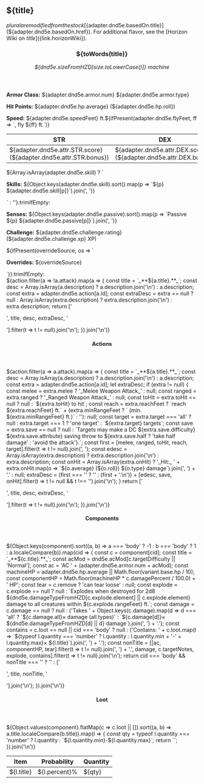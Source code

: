## ${title}

${plural} are modified from the stock [${adapter.dnd5e.basedOn.title}](${adapter.dnd5e.basedOn.href}).
For additional flavor, see the [Horizon Wiki on ${title}](${link.horizonWiki}).

<div class="dnd5e-stat-block stat-block">
    <article>
    <header class="name-and-size">
        <h3 class="title">${toWords(title)}</h3>
        <p class="size-and-type"><em>${dnd5e.sizeFromHZD[size.toLowerCase()]} machine</em></p>
    </header>
    <section class="ac-hp-speed">
        <p class="ac"><strong>Armor Class:</strong> ${adapter.dnd5e.armor.num} ${adapter.dnd5e.armor.type}</p>
        <p class="hp"><strong>Hit Points:</strong> ${adapter.dnd5e.hp.average} (${adapter.dnd5e.hp.roll})</p>
        <p class="speed"><strong>Speed:</strong> ${adapter.dnd5e.speedFeet} ft.${ifPresent(adapter.dnd5e.flyFeet, ff => `, fly ${ff} ft.`)}</p>
    </section>
    <table class="stats">
        <thead>
            <tr>
                <th aria-label="Strength">STR</th>
                <th aria-label="Dexterity">DEX</th>
                <th aria-label="Constitution">CON</th>
                <th aria-label="Intelligence">INT</th>
                <th aria-label="Wisdom">WIS</th>
                <th aria-label="Charisma">CHA</th>
            </tr>
        </thead>
        <tbody>
            <tr>
                <td>${adapter.dnd5e.attr.STR.score} (${adapter.dnd5e.attr.STR.bonus})</td>
                <td>${adapter.dnd5e.attr.DEX.score} (${adapter.dnd5e.attr.DEX.bonus})</td>
                <td>${adapter.dnd5e.attr.CON.score} (${adapter.dnd5e.attr.CON.bonus})</td>
                <td>${adapter.dnd5e.attr.INT.score} (${adapter.dnd5e.attr.INT.bonus})</td>
                <td>${adapter.dnd5e.attr.WIS.score} (${adapter.dnd5e.attr.WIS.bonus})</td>
                <td>${adapter.dnd5e.attr.CHA.score} (${adapter.dnd5e.attr.CHA.bonus})</td>
            </tr>
        </tbody>
    </table>
    <section class="additional-stats">
        <!-- Damage Resistances and Immunities -->
        ${Array.isArray(adapter.dnd5e.skill) ? `<p class="skills"><strong>Skills:</strong> ${Object.keys(adapter.dnd5e.skill).sort().map(p => `${p} ${adapter.dnd5e.skill[p]}`).join(', ')}</p>` : ''}:trimIfEmpty:
        <p class="senses"><strong>Senses:</strong> ${Object.keys(adapter.dnd5e.passive).sort().map(p => `Passive ${p} ${adapter.dnd5e.passive[p]}`).join(', ')}</p>
        <p class="challenge"><strong>Challenge:</strong> ${adapter.dnd5e.challenge.rating} (${adapter.dnd5e.challenge.xp} XP)</p>
        ${ifPresent(overrideSource, os => `<p class="overrides"><strong>Overrides:</strong> ${overrideSource}</p>`)}:trimIfEmpty:
    </section>
    <section class="non-attacks">
${action.filter(a => !a.attack).map(a => {
  const title = `_**${a.title}.**_`;
  const desc = Array.isArray(a.description) ? a.description.join('\n') : a.description;
  const extra = adapter.dnd5e.action[a.id];
  const extraDesc = extra == null ? null : Array.isArray(extra.description) ? extra.description.join('\n') : extra.description;
  return ['<p class="non-attack" markdown="1">', title, desc, extraDesc, '</p>'].filter(t => t != null).join('\n');
}).join('\n')}
    </section>
    <section class="actions">
        <header>
            <h4>Actions</h4>
        </header>
${action.filter(a => a.attack).map(a => {
  const title = `_**${a.title}.**_`;
  const desc = Array.isArray(a.description) ? a.description.join('\n') : a.description;
  const extra = adapter.dnd5e.action[a.id];
  let extraDesc;
  if (extra != null) {
    const melee = extra.melee ? '_Melee Weapon Attack_' : null;
    const ranged = extra.ranged ? '_Ranged Weapon Attack_' : null;
    const toHit = extra.toHit == null ? null : `${extra.toHit} to hit`;
    const reach = extra.reachFeet ? `reach ${extra.reachFeet} ft.` + (extra.minRangeFeet ? ` (min. ${extra.minRangeFeet} ft.)` : ''): null;
    const target = extra.target === 'all' ? null : extra.target === 1 ? 'one target' : `${extra.target} targets`;
    const save = extra.save == null ? null : `Targets may make a DC ${extra.save.difficulty} ${extra.save.attribute} saving throw to ${extra.save.half ? 'take half damage' : 'avoid the attack'}.`;
    const first = [melee, ranged, toHit, reach, target].filter(t => t != null).join(', ');
    const edesc = Array.isArray(extra.description) ? extra.description.join('\n') : extra.description;
    const onHit = Array.isArray(extra.onHit) ? '_Hit:_ ' + extra.onHit.map(o => `${o.average} (${o.roll}) ${o.type} damage`).join(', ') + '.' : null;
    extraDesc = (first === '' ? '' : (first + '.\n')) + [edesc, save, onHit].filter(t => t != null && t !== '').join('\n');
  }
  return ['<p class="action" markdown="1">', title, desc, extraDesc, '</p>'].filter(t => t != null).join('\n');
}).join('\n')}
    </section>
    <section class="components">
        <header>
            <h4>Components</h4>
        </header>
${Object.keys(component).sort((a, b) => a === 'body' ? -1 : b === 'body' ? 1 : a.localeCompare(b)).map(cid => {
  const c = component[cid];
  const title = `_**${c.title}.**_`;
  const acMod = dnd5e.acMod[c.targetDifficulty || 'Normal'];
  const ac = 'AC ' + (adapter.dnd5e.armor.num + acMod);
  const machineHP = adapter.dnd5e.hp.average || Math.floor(variant.base.hp / 10);
  const componentHP = Math.floor(machineHP * c.damagePercent / 100.0) + ' HP';
  const tear = c.remove ? 'can tear loose' : null; 
  const explode = c.explode == null ? null : `Explodes when destroyed for 2d8 ${dnd5e.damageTypeFromHZD[c.explode.element] || c.explode.element} damage to all creatures within ${c.explode.rangeFeet} ft.`;
  const damage = c.damage == null ? null : ('Takes ' + Object.keys(c.damage).map(d => d === 'all' ? `${c.damage.all}&times; damage (all types)` : `${c.damage[d]}&times; ${dnd5e.damageTypeFromHZD[d] || d} damage`).join(', ') + '.');
  const contains = c.loot == null || cid === 'body' ? null : ('Contains: ' + c.loot.map(l => `${typeof l.quantity === 'number' ? l.quantity : l.quantity.min + '-' + l.quantity.max}&times; ${l.title}`).join(', ') + '.');
  const nonTitle = [[ac, componentHP, tear].filter(t => t != null).join(', ') + '.', damage, c.targetNotes, explode, contains].filter(t => t != null).join('\n');
  return cid === 'body' && nonTitle === '' ? '' : ['<p class="component" markdown="1">', title, nonTitle, '</p>'].join('\n');
}).join('\n')}
    </section>
    <section class="loot-items">
        <header>
            <h4>Loot</h4>
        </header>
        <table class="loot-list">
            <thead>
                <tr>
                    <th>Item</th>
                    <th class="loot-percent">Probability</th>
                    <th class="loot-qty">Quantity</th>
                </tr>
            </thead>
            <tbody>
${Object.values(component).flatMap(c => c.loot || []).sort((a, b) => a.title.localeCompare(b.title)).map(l => {
  const qty = typeof l.quantity === 'number' ? l.quantity : `${l.quantity.min}-${l.quantity.max}`;
  return `<tr><td class="loot-title">${l.title}</td><td class="loot-percent">${l.percent}%</td><td class="loot-qty">${qty}</td></tr>`;
}).join('\n')}
            </tbody>
        </table>
    </section>
    </article>
</div>

